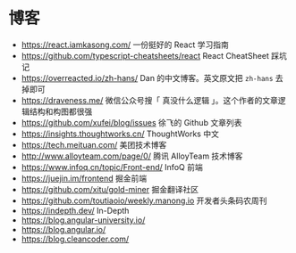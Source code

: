 # 博客

- https://react.iamkasong.com/ 一份挺好的 React 学习指南
- https://github.com/typescript-cheatsheets/react React CheatSheet 踩坑记
- https://overreacted.io/zh-hans/ Dan 的中文博客。英文原文把 `zh-hans` 去掉即可
- https://draveness.me/ 微信公众号搜「 真没什么逻辑 」。这个作者的文章逻辑结构和构图都很强
- https://github.com/xufei/blog/issues 徐飞的 Github 文章列表
- https://insights.thoughtworks.cn/ ThoughtWorks 中文
- https://tech.meituan.com/ 美团技术博客
- http://www.alloyteam.com/page/0/ 腾讯 AlloyTeam 技术博客
- https://www.infoq.cn/topic/Front-end/ InfoQ 前端
- https://juejin.im/frontend 掘金前端
- https://github.com/xitu/gold-miner 掘金翻译社区
- https://github.com/toutiaoio/weekly.manong.io 开发者头条码农周刊
- https://indepth.dev/ In-Depth
- https://blog.angular-university.io/
- https://blog.angular.io/
- https://blog.cleancoder.com/
